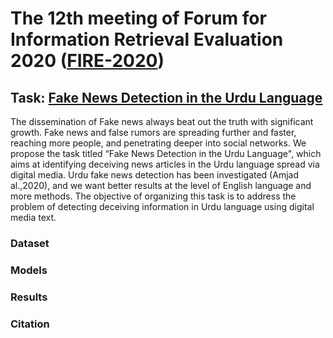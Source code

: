# The 12th meeting of Forum for Information Retrieval Evaluation 2020 ([FIRE-2020](http://fire.irsi.res.in/fire/2020/home))

## Task: [Fake News Detection in the Urdu Language ](https://www.urdufake2020.cicling.org/)
The dissemination of Fake news always beat out the truth with significant growth. Fake news and false rumors are spreading further and faster, reaching more people, and penetrating deeper into social networks. We propose the task titled “Fake News Detection in the Urdu Language", which aims at identifying deceiving news articles in the Urdu language spread via digital media. Urdu fake news detection has been investigated (Amjad al.,2020), and we want better results at the level of English language and more methods. The objective of organizing this task is to address the problem of detecting deceiving information in Urdu language using digital media text.

### Dataset

### Models

### Results

### Citation



